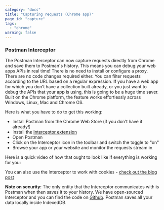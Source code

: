 ```yaml
---
category: "docs"
title: "Capturing requests (Chrome app)"
page_id: "capture"
tags: 
  - "chrome"
warning: false
---
```

### Postman Interceptor

The Postman Interceptor can now capture requests directly from Chrome and save them to Postman's history. This means you can debug your web apps APIs in real time!
There is no need to install or configure a proxy. There are no code changes required either. You can filter requests according to the URL based on a regular expression.
If you have a web app for which you don't have a collection built already, or you just want to debug the APIs that your app is using, this is going to be a huge time saver.
Built on the Chrome platform, the feature works effortlessly across Windows, Linux, Mac and Chrome OS.

Here is what you have to do to get this working:

* Install Postman from the Chrome Web Store (if you don't have it already!)
* Install the [Interceptor extension][0]
* Open Postman
* Click on the Interceptor icon in the toolbar and switch the toggle to "on"
* Browse your app or your website and monitor the requests stream in.

Here is a quick video of how that ought to look like if everything is working for you:

You can also use the Interceptor to work with cookies - [check out the blog post][1]

**Note on security:** The only entity that the Interceptor communicates with is Postman when then saves it to your history. We have open-sourced Interceptor and you can find the code on [Github][2]. Postman saves all your data locally inside IndexedDB.


[0]: https://chrome.google.com/webstore/detail/postman-interceptor/aicmkgpgakddgnaphhhpliifpcfhicfo/support?hl=en
[1]: http://blog.getpostman.com/index.php/2014/11/28/using-the-interceptor-to-read-and-write-cookies/
[2]: https://github.com/a85/PostmanInterceptor
[3]: https://chrome.google.com/webstore/detail/postman-rest-client/fhbjgbiflinjbdggehcddcbncdddomop
[4]: http://www.pip-installer.org/en/latest/installing.html
[5]: https://www.getpostman.com/img/v1/docs/source/proxy-1.png
[6]: https://www.getpostman.com/img/v1/docs/source/proxy-2.png
[7]: https://www.getpostman.com/img/v1/docs/source/proxy-3.png

